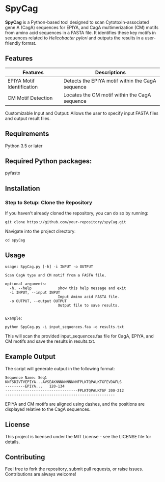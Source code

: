 # SpyCag
**SpyCag** is a Python-based tool designed to scan Cytotoxin-associated gene A (CagA) sequences for EPIYA, and CagA multimerization (CM) motifs from amino acid sequences in a FASTA file. It identifies these key motifs in sequences related to _Helicobacter pylori_ and outputs the results in a user-friendly format.
## Features
|Features|Descriptions|
|---|---|
|EPIYA Motif Identification | Detects the EPIYA motif within the CagA sequence|
|CM Motif Detection| Locates the CM motif within the CagA sequence|

Customizable Input and Output: Allows the user to specify input FASTA files and output result files.

## Requirements
Python 3.5 or later

## Required Python packages:
pyfastx

## Installation
### Step to Setup: Clone the Repository
If you haven't already cloned the repository, you can do so by running:

```
git clone https://github.com/your-repository/spyCag.git
```
Navigate into the project directory:
```
cd spyCag
```

## Usage
```
usage: SpyCag.py [-h] -i INPUT -o OUTPUT

Scan CagA type and CM motif from a FASTA file.

optional arguments:
  -h, --help            show this help message and exit
  -i INPUT, --input INPUT
                        Input Amino acid FASTA file.
  -o OUTPUT, --output OUTPUT
                        Output file to save results.


Example:

python SpyCag.py -i input_sequences.faa -o results.txt
```
This will scan the provided input_sequences.faa file for CagA, EPIYA, and CM motifs and save the results in results.txt.


## Example Output
The script will generate output in the following format:
```
Sequence Name: Seq1
KNFSDIVTVEPIYA...AVSEAKNNNNNNNNNNFPLKTQPALKTGFEVDAFLS
---------EPIYA...   120-134
---------------------------------FPLKTQPALKTGF 200-212
--------------------------------------------------
```
EPIYA and CM motifs are aligned using dashes, and the positions are displayed relative to the CagA sequences.

## License
This project is licensed under the MIT License - see the LICENSE file for details.

## Contributing
Feel free to fork the repository, submit pull requests, or raise issues. Contributions are always welcome!
